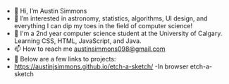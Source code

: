 - 👋 Hi, I’m Austin Simmons
- 👀 I’m interested in astronomy, statistics, algorithms, UI design, and everything I can dip my toes in the field of computer science!
- 🌱 I'm a 2nd year computer science student at the University of Calgary. Learning CSS, HTML, JavaScript, and Java.
- 📫 How to reach me austinsimmons098@gmail.com
- 💞️ Below are a few links to projects:
-    https://austinjsimmons.github.io/etch-a-sketch/ -In browser etch-a-sketch

<!--
**AustinJSimmons/AustinJSimmons** is a ✨ _special_ ✨ repository because its `README.md` (this file) appears on your GitHub profile.

Here are some ideas to get you started:

- 🔭 I’m currently working on ...
- 🌱 I’m currently learning ...
- 👯 I’m looking to collaborate on ...
- 🤔 I’m looking for help with ...
- 💬 Ask me about ...
- 📫 How to reach me: ...
- 😄 Pronouns: ...
- ⚡ Fun fact: ...
-->
